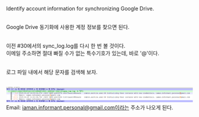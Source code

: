 Identify account information for synchronizing Google Drive.<br><br>

Google Drive 동기화에 사용한 계정 정보를 찾으면 된다.<br><br>

이전 #30에서의 sync_log.log를 다시 한 번 볼 것이다.<br>
이메일 주소하면 절대 빠질 수가 없는 특수기호가 있는데, 바로 '@'이다.<br><br>

로그 파일 내에서 해당 문자를 검색해 보자.<br><br>

![alt text](1.png)<br>
Email: iaman.informant.personal@gmail.com이라는 주소가 나오게 된다.
